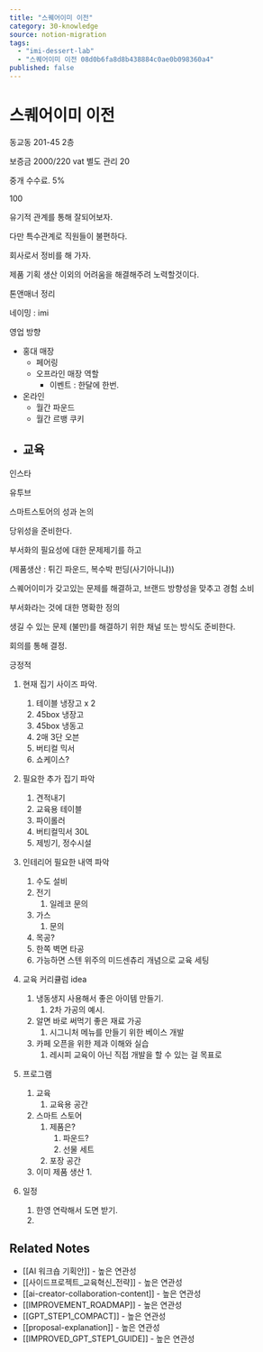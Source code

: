 ```yaml
---
title: "스퀘어이미 이전"
category: 30-knowledge
source: notion-migration
tags:
  - "imi-dessert-lab"
  - "스퀘어이미 이전 08d0b6fa8d8b438884c0ae0b098360a4"
published: false
---
```


# 스퀘어이미 이전

동교동 201-45 2층

보증금 2000/220 vat 별도 관리 20

중개 수수료. 5%

100

유기적 관계를 통해 잘되어보자.

다만 특수관계로 직원들이 불편하다.

회사로서 정비를 해 가자.

제품 기획 생산 이외의 어려움을 해결해주려 노력할것이다.

톤앤매너 정리

네이밍 : imi

영업 방향

* 홍대 매장
  * 페어링
  * 오프라인 매장 역할
    * 이벤트 : 한달에 한번.
* 온라인
  * 월간 파운드
  * 월간 르뱅 쿠키
* ## 교육

인스타

유투브

스마트스토어의 성과 논의

당위성을 준비한다.

부서화의 필요성에 대한 문제제기를 하고

(제품생산 : 튀긴 파운드, 복수박  펀딩(사기아니냐))

스퀘어이미가 갖고있는 문제를 해결하고, 브랜드 방향성을 맞추고 경험 소비

부서화라는 것에 대한 명확한 정의

생길 수 있는 문제 (불만)를 해결하기 위한 채널 또는 방식도 준비한다.

회의를 통해 결정.

긍정적

1. 현재 집기 사이즈 파악.
   1. 테이블 냉장고 x 2
   2. 45box 냉장고
   3. 45box 냉동고
   4. 2매 3단 오븐
   5. 버티컬 믹서
   6. 쇼케이스?

2. 필요한 추가 집기 파악
   1. 견적내기
   2. 교육용 테이블
   3. 파이롤러
   4. 버티컬믹서 30L
   5. 제빙기, 정수시설

3. 인테리어 필요한 내역 파악
   1. 수도 설비
   2. 전기
      1. 일레코 문의
   3. 가스
      1. 문의
   4. 목공?
   5. 한쪽 벽면 타공
   6. 가능하면 스텐 위주의 미드센츄리 개념으로 교육 세팅

4. 교육 커리큘럼 idea
   1. 냉동생지 사용해서 좋은 아이템 만들기.
      1. 2차 가공의 예시.
   2. 알면 바로 써먹기 좋은 재료 가공
      1. 시그니처 메뉴를 만들기 위한 베이스 개발
   3. 카페 오픈을 위한 제과 이해와 실습
      1. 레시피 교육이 아닌 직접 개발을 할 수 있는 걸 목표로

5. 프로그램
   1. 교육
      1. 교육용 공간
   2. 스마트 스토어
      1. 제품은?
         1. 파운드?
         2. 선물 세트
      2. 포장 공간
   3. 이미 제품 생산
      1\.

6. 일정
   1. 한영 연락해서 도면 받기.
   2.

## Related Notes
- [[AI 워크숍 기획안]] - 높은 연관성
- [[사이드프로젝트_교육혁신_전략]] - 높은 연관성
- [[ai-creator-collaboration-content]] - 높은 연관성
- [[IMPROVEMENT_ROADMAP]] - 높은 연관성
- [[GPT_STEP1_COMPACT]] - 높은 연관성
- [[proposal-explanation]] - 높은 연관성
- [[IMPROVED_GPT_STEP1_GUIDE]] - 높은 연관성

